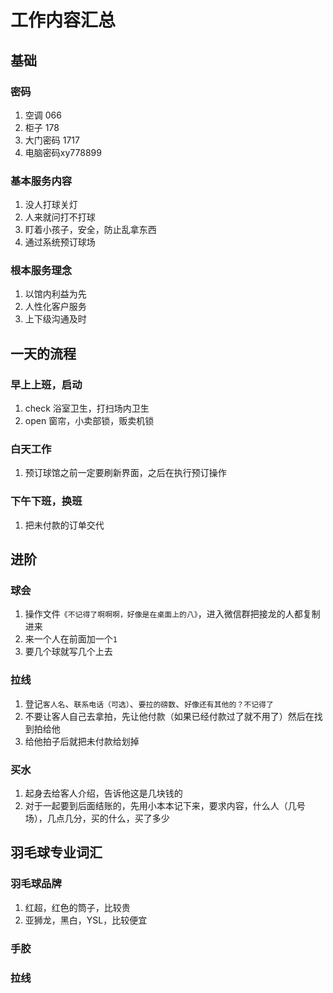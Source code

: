 # 工作内容汇总

## 基础
### 密码
1. 空调 066
2. 柜子 178
3. 大门密码 1717
4. 电脑密码xy778899

### 基本服务内容
1. 没人打球关灯
2. 人来就问打不打球
3. 盯着小孩子，安全，防止乱拿东西
4. 通过系统预订球场

### 根本服务理念
1. 以馆内利益为先
2. 人性化客户服务
3. 上下级沟通及时

## 一天的流程

### 早上上班，启动
1. check 浴室卫生，打扫场内卫生
2. open 窗帘，小卖部锁，贩卖机锁

### 白天工作
1. 预订球馆之前一定要刷新界面，之后在执行预订操作

### 下午下班，换班
1. 把未付款的订单交代

## 进阶

### 球会
1. 操作文件`《不记得了啊啊啊，好像是在桌面上的八》`，进入微信群把接龙的人都复制进来
2. 来一个人在前面加一个`1`
3. 要几个球就写几个上去
### 拉线
1. 登记`客人名`、`联系电话（可选）`、`要拉的磅数`、`好像还有其他的？不记得了`
2. 不要让客人自己去拿拍，先让他付款（如果已经付款过了就不用了）然后在找到拍给他
3. 给他拍子后就把未付款给划掉

### 买水
1. 起身去给客人介绍，告诉他这是几块钱的
2. 对于一起要到后面结账的，先用小本本记下来，要求内容，什么人（几号场），几点几分，买的什么，买了多少

## 羽毛球专业词汇

### 羽毛球品牌
1. 红超，红色的筒子，比较贵
2. 亚狮龙，黑白，YSL，比较便宜

### 手胶

### 拉线


